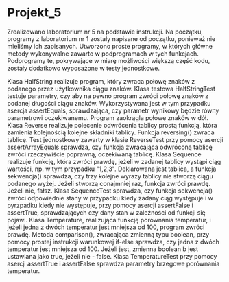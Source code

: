 # Projekt_5

Zrealizowano laboratorium nr 5 na podstawie instrukcji. Na początku, programy z laboratorium nr 1 zostały napisane od początku, ponieważ nie mieliśmy ich zapisanych. 
Utworzono proste programy, w których główne metody wykonywalne zawarto w podprogramach w tych funkcjach. Podprogramy te, pokrywające w miarę możliwości większą część kodu, zostały dodatkowo wyposażone w testy jednostkowe.

Klasa HalfString realizuje program, który zwraca połowę znaków z podanego przez użytkownika ciągu znaków. Klasa testowa HalfStringTest testuje parametry, czy aby na pewno program zwróci połowę znaków z podanej długości ciągu znaków. Wykorzystywana jest w tym przypadku asercja assertEquals, sprawdzająca, czy parametr wynikowy będzie równy parametrowi oczekiwanemu. Program zaokrągla połowę znaków w dół.
Klasa Reverse realizuje polecenie odwrócenia tablicy prostą funkcją, która zamienia kolejnością kolejne składniki tablicy. Funkcja reversing() zwraca tablicę. Test jednostkowy zawarty w klasie ReverseTest przy pomocy asercji assertArrayEquals sprawdza, czy funkcja zwracająca odwróconą tablicę zwróci rzeczywiście poprawną, oczekiwaną tablicę.
Klasa Sequence realizuje funkcję, która zwróci prawdę, jeżeli w zadanej tablicy wystąpi ciąg wartości, np. w tym przypadku "1,2,3". Deklarowana jest tablica, a funkcja sekwencja() sprawdza, czy trzy kolejne wyrazy tablicy nie stworzą ciągu podanego wyżej. Jeżeli stworzą conajmniej raz, funkcja zwróci prawdę. Jeżeli nie, fałsz. Klasa SequenceTest sprawdza, czy funkcja sekwencja() zwróci odpowiednie stany w przypadku kiedy zadany ciąg występuje i w pyrzpadku kiedy nie występuje, przy pomocy asercji assertFalse i assertTrue, sprawdzających czy dany stan w zależności od funkcji się pojawi.
Klasa Temperature, realizująca funkcję porównania temperatur, i jeżeli jedna z dwóch temperatur jest mniejsza od 100, program zwróci prawdę. Metoda comparison(), zwracająca zmienną typu boolean, przy pomocy prostej instrukcji warunkowej if-else sprawdza, czy jedna z dwóch temperatur jest mniejsza od 100. Jeżeli jest, zmienna boolean b jest ustawiana jako true, jeżeli nie - false. Klasa TemperatureTest przy pomocy asercji assertTrue i assertFalse sprawdza parametry brzegowe porównania temperatur.
